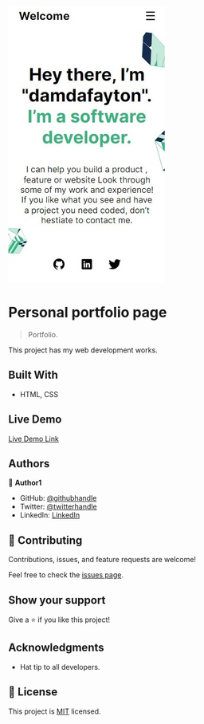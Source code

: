 ![](portfolio-scr.jpg)


# Personal portfolio page

> Portfolio.

This project has my web development works.


## Built With

- HTML, CSS


## Live Demo

[Live Demo Link](https://backtofayton.github.io/portfolio/)


## Authors

👤 **Author1**

- GitHub: [@githubhandle](https://github.com/backtofayton)
- Twitter: [@twitterhandle](https://twitter.com/topragagiden)
- LinkedIn: [LinkedIn](https://linkedin.com/in/damdafayton)


## 🤝 Contributing

Contributions, issues, and feature requests are welcome!

Feel free to check the [issues page](../../issues/).


## Show your support

Give a ⭐️ if you like this project!


## Acknowledgments

- Hat tip to all developers.


## 📝 License

This project is [MIT](./MIT.md) licensed.